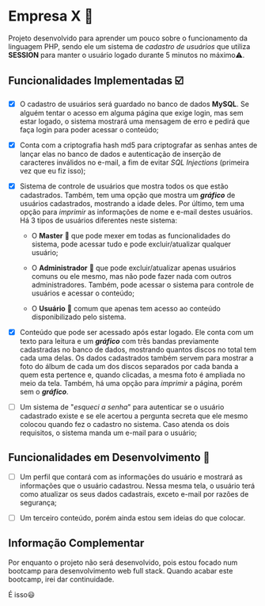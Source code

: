 # Empresa X :adult:
Projeto desenvolvido para aprender um pouco sobre o funcionamento da linguagem PHP, sendo ele um sistema de *cadastro de usuários* que utiliza **SESSION** para manter o usuário logado durante 5 minutos no máximo⚠️.

## Funcionalidades Implementadas :ballot_box_with_check:

 - [X] O cadastro de usuários será guardado no banco de dados **MySQL**. Se alguém tentar o acesso em alguma página que exige login, mas sem estar logado, o sistema mostrará uma mensagem de erro e pedirá que faça login para poder acessar o conteúdo;
  
 - [X] Conta com a criptografia hash md5 para criptografar as senhas antes de lançar elas no banco de dados e autenticação de inserção de caracteres inválidos no e-mail, a fim de evitar *SQL Injections* (primeira vez que eu fiz isso);
  
 - [X] Sistema de controle de usuários que mostra todos os que estão cadastrados. Também, tem uma opção que mostra um ***gráfico*** de usuários cadastrados, mostrando a idade deles. Por último, tem uma opção para *imprimir* as informações de nome e e-mail destes usuários. Há 3 tipos de usuários diferentes neste sistema:
  
   - O **Master** 🤵  que pode mexer em todas as funcionalidades do sistema, pode acessar tudo e pode excluir/atualizar qualquer usuário;
  
   - O **Administrador** 👷 que pode excluir/atualizar apenas usuários comuns ou ele mesmo, mas não pode fazer nada com outros administradores. Também, pode acessar o sistema para controle de usuários e acessar o conteúdo;

   - O **Usuário** 👨 comum que apenas tem acesso ao conteúdo disponibilizado pelo sistema.
 
 - [X] Conteúdo que pode ser acessado após estar logado. Ele conta com um texto para leitura e um ***gráfico*** com três bandas previamente cadastradas no banco de dados, mostrando quantos discos no total tem cada uma delas. Os dados cadastrados também servem para mostrar a foto do álbum de cada um dos discos separados por cada banda a quem esta pertence e, quando clicadas, a mesma foto é ampliada no meio da tela. Também, há uma opção para *imprimir* a página, porém sem o ***gráfico***.

 - [ ] Um sistema de "*esqueci a senha*" para autenticar se o usuário cadastrado existe e se ele acertou a pergunta secreta que ele mesmo colocou quando fez o cadastro no sistema. Caso atenda os dois requisitos, o sistema manda um e-mail para o usuário;

## Funcionalidades em Desenvolvimento 🔧

- [ ] Um perfil que contará com as informações do usuário e mostrará as informações que o usuário cadastrou. Nessa mesma tela, o usuário terá como atualizar os seus dados cadastrais, exceto e-mail por razões de segurança;

- [ ] Um terceiro conteúdo, porém ainda estou sem ideias do que colocar.

## Informação Complementar

Por enquanto o projeto não será desenvolvido, pois estou focado num bootcamp para desenvolvimento web full stack. Quando acabar este bootcamp, irei dar continuidade. 

É isso😃